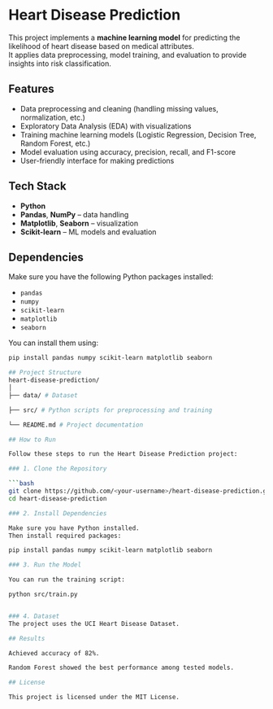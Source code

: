 # Heart Disease Prediction

This project implements a **machine learning model** for predicting the likelihood of heart disease based on medical attributes.  
It applies data preprocessing, model training, and evaluation to provide insights into risk classification.

## Features
- Data preprocessing and cleaning (handling missing values, normalization, etc.)
- Exploratory Data Analysis (EDA) with visualizations
- Training machine learning models (Logistic Regression, Decision Tree, Random Forest, etc.)
- Model evaluation using accuracy, precision, recall, and F1-score
- User-friendly interface for making predictions

## Tech Stack
- **Python**
- **Pandas**, **NumPy** – data handling
- **Matplotlib**, **Seaborn** – visualization
- **Scikit-learn** – ML models and evaluation

## Dependencies
Make sure you have the following Python packages installed:
- `pandas`
- `numpy`
- `scikit-learn`
- `matplotlib`
- `seaborn`

You can install them using:
```bash
pip install pandas numpy scikit-learn matplotlib seaborn

## Project Structure
heart-disease-prediction/
│
├── data/ # Dataset 

├── src/ # Python scripts for preprocessing and training

└── README.md # Project documentation

## How to Run

Follow these steps to run the Heart Disease Prediction project:

### 1. Clone the Repository

```bash
git clone https://github.com/<your-username>/heart-disease-prediction.git
cd heart-disease-prediction

### 2. Install Dependencies

Make sure you have Python installed.
Then install required packages:

pip install pandas numpy scikit-learn matplotlib seaborn

### 3. Run the Model

You can run the training script:

python src/train.py


### 4. Dataset
The project uses the UCI Heart Disease Dataset.

## Results

Achieved accuracy of 82%.

Random Forest showed the best performance among tested models.

## License

This project is licensed under the MIT License.

